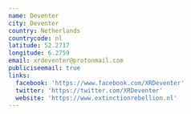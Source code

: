 ```yaml
---
name: Deventer
city: Deventer
country: Netherlands
countrycode: nl
latitude: 52.2717
longitude: 6.2759
email: xrdeventer@protonmail.com
publiciseemail: true
links:
  facebook: 'https://www.facebook.com/XRDeventer'
  twitter: 'https://twitter.com/XRDeventer'
  website: 'https://www.extinctionrebellion.nl'
---
```


